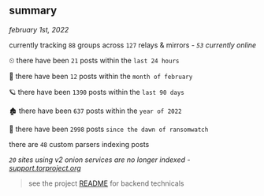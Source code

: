 
## summary
_february 1st, 2022_

currently tracking `88` groups across `127` relays & mirrors - _`53` currently online_

⏲ there have been `21` posts within the `last 24 hours`

🦈 there have been `12` posts within the `month of february`

🪐 there have been `1390` posts within the `last 90 days`

🏚 there have been `637` posts within the `year of 2022`

🦕 there have been `2998` posts `since the dawn of ransomwatch`

there are `48` custom parsers indexing posts

_`20` sites using v2 onion services are no longer indexed - [support.torproject.org](https://support.torproject.org/onionservices/v2-deprecation/)_

> see the project [README](https://github.com/thetanz/ransomwatch#ransomwatch--) for backend technicals

